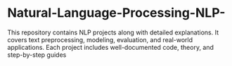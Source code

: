# Natural-Language-Processing-NLP-
This repository contains NLP projects along with detailed explanations. It covers text preprocessing, modeling, evaluation, and real-world applications. Each project includes well-documented code, theory, and step-by-step guides
